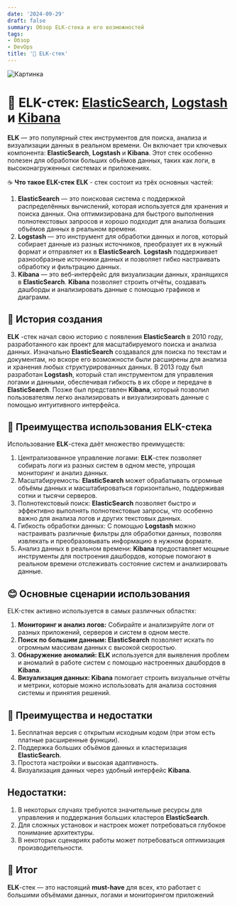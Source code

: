 ```yaml
---
date: '2024-09-29'
draft: false
summary: Обзор ELK-стека и его возможностей
tags:
- Обзор
- DevOps
title: '🧐 ELK-стек'
---
```


![Картинка](https://adamanr.github.io/blog/images/posts/image_38.jpg)

# 🧐 ELK-стек: [**ElasticSearch**](https://www.elastic.co/elasticsearch), [**Logstash**](https://www.elastic.co/logstash) и [**Kibana**](https://www.elastic.co/kibana)
**ELK** — это популярный стек инструментов для поиска, анализа и визуализации данных в реальном времени. Он включает три ключевых компонента: **ElasticSearch**, **Logstash** и **Kibana**. Этот стек особенно полезен для обработки больших объёмов данных, таких как логи, в высоконагруженных системах и приложениях.

☕️ **Что такое ELK-стек**
**ELK** - стек состоит из трёх основных частей:
1. **ElasticSearch** — это поисковая система с поддержкой распределённых вычислений, которая используется для хранения и поиска данных. Она оптимизирована для быстрого выполнения полнотекстовых запросов и хорошо подходит для анализа больших объёмов данных в реальном времени.
2. **Logstash** — это инструмент для обработки данных и логов, который собирает данные из разных источников, преобразует их в нужный формат и отправляет их в **ElasticSearch**. **Logstash** поддерживает разнообразные источники данных и позволяет гибко настраивать обработку и фильтрацию данных.
3. **Kibana** — это веб-интерфейс для визуализации данных, хранящихся в **ElasticSearch**. **Kibana** позволяет строить отчёты, создавать дашборды и анализировать данные с помощью графиков и диаграмм.

## 🙋 **История создания**
**ELK** -стек начал свою историю с появления **ElasticSearch** в 2010 году, разработанного как проект для масштабируемого поиска и анализа данных. Изначально **ElasticSearch** создавался для поиска по текстам и документам, но вскоре его возможности были расширены для анализа и хранения любых структурированных данных.
В 2013 году был разработан **Logstash**, который стал инструментом для управления логами и данными, обеспечивая гибкость в их сборе и передаче в **ElasticSearch**. Позже был представлен **Kibana**, который позволил пользователям легко анализировать и визуализировать данные с помощью интуитивного интерфейса.

## 🫡 Преимущества использования ELK-стека
Использование **ELK**-стека даёт множество преимуществ:
1. Централизованное управление логами: **ELK**-стек позволяет собирать логи из разных систем в одном месте, упрощая мониторинг и анализ данных.
2. Масштабируемость: **ElasticSearch** может обрабатывать огромные объёмы данных и масштабироваться горизонтально, поддерживая сотни и тысячи серверов.
3. Полнотекстовый поиск: **ElasticSearch** позволяет быстро и эффективно выполнять полнотекстовые запросы, что особенно важно для анализа логов и других текстовых данных.
4. Гибкость обработки данных: С помощью **Logstash** можно настраивать различные фильтры для обработки данных, позволяя извлекать и преобразовывать информацию в нужном формате.
5. Анализ данных в реальном времени: **Kibana** предоставляет мощные инструменты для построения дашбордов, которые помогают в реальном времени отслеживать состояние систем и анализировать данные.

## 😊 Основные сценарии использования
ELK-стек активно используется в самых различных областях:
1. **__Мониторинг и анализ логов:__** Собирайте и анализируйте логи от разных приложений, серверов и систем в одном месте.
2. **__Поиск по большим данным:__ ElasticSearch** позволяет искать по огромным массивам данных с высокой скоростью.
3. **__Обнаружение аномалий:__ ELK** используется для выявления проблем и аномалий в работе систем с помощью настроенных дашбордов в **Kibana**.
4. **__Визуализация данных:__ Kibana** помогает строить визуальные отчёты и метрики, которые можно использовать для анализа состояния системы и принятия решений.

## 🤔 Преимущества и недостатки
1. Бесплатная версия с открытым исходным кодом (при этом есть платные расширенные функции).
2. Поддержка больших объёмов данных и кластеризация **ElasticSearch**.
3. Простота настройки и высокая адаптивность.
4. Визуализация данных через удобный интерфейс **Kibana**.

## **__Недостатки:__**
1. В некоторых случаях требуются значительные ресурсы для управления и поддержания больших кластеров **ElasticSearch**.
2. Для сложных установок и настроек может потребоваться глубокое понимание архитектуры.
3. В некоторых сценариях работы может потребоваться оптимизация производительности.

## 🤠 **Итог**
**ELK**-стек — это настоящий **must-have** для всех, кто работает с большими объёмами данных, логами и мониторингом приложений
